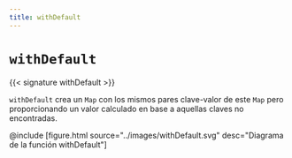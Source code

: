 ```yaml
---
title: withDefault
---
```


# `withDefault`

{{< signature withDefault >}}

`withDefault` crea un `Map` con los mismos pares clave-valor de este `Map` pero proporcionando un valor calculado en base a aquellas claves no encontradas.

@include [figure.html source="../images/withDefault.svg" desc="Diagrama de la función withDefault"]
